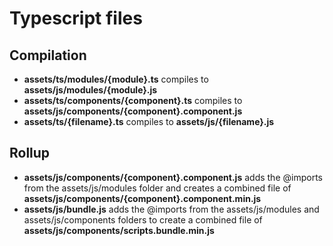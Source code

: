 # Typescript files

## Compilation

- **assets/ts/modules/{module}.ts** compiles to **assets/js/modules/{module}.js**
- **assets/ts/components/{component}.ts** compiles to **assets/js/components/{component}.component.js**
- **assets/ts/{filename}.ts** compiles to **assets/js/{filename}.js**

## Rollup

- **assets/js/components/{component}.component.js** adds the @imports from the assets/js/modules folder and creates a combined file of **assets/js/components/{component}.component.min.js**
- **assets/js/bundle.js** adds the @imports from the assets/js/modules and assets/js/components folders to create a combined file of **assets/js/components/scripts.bundle.min.js**
